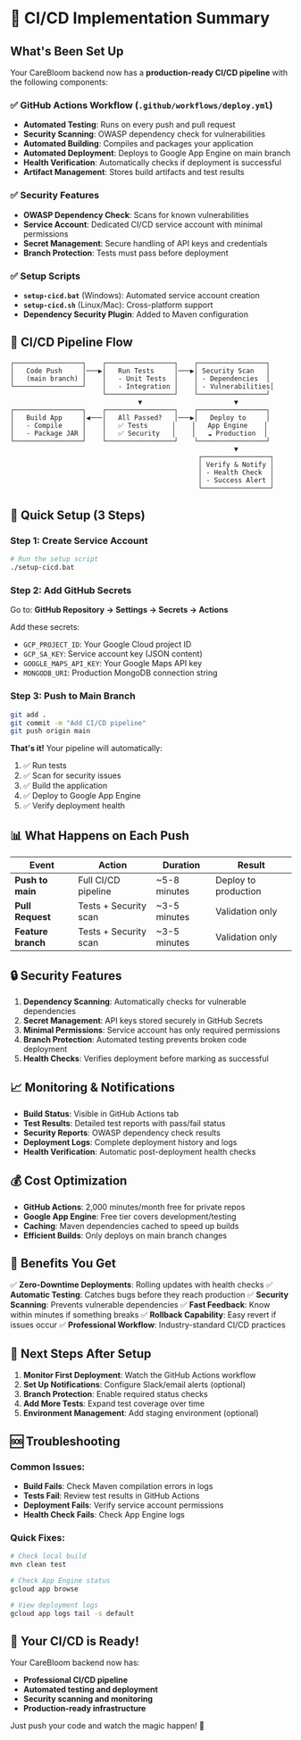 # 🚀 CI/CD Implementation Summary

## What's Been Set Up

Your CareBloom backend now has a **production-ready CI/CD pipeline** with the following components:

### ✅ **GitHub Actions Workflow** (`.github/workflows/deploy.yml`)
- **Automated Testing**: Runs on every push and pull request
- **Security Scanning**: OWASP dependency check for vulnerabilities
- **Automated Building**: Compiles and packages your application
- **Automated Deployment**: Deploys to Google App Engine on main branch
- **Health Verification**: Automatically checks if deployment is successful
- **Artifact Management**: Stores build artifacts and test results

### ✅ **Security Features**
- **OWASP Dependency Check**: Scans for known vulnerabilities
- **Service Account**: Dedicated CI/CD service account with minimal permissions
- **Secret Management**: Secure handling of API keys and credentials
- **Branch Protection**: Tests must pass before deployment

### ✅ **Setup Scripts**
- **`setup-cicd.bat`** (Windows): Automated service account creation
- **`setup-cicd.sh`** (Linux/Mac): Cross-platform support
- **Dependency Security Plugin**: Added to Maven configuration

## 🎯 **CI/CD Pipeline Flow**

```
┌─────────────────┐    ┌─────────────────┐    ┌─────────────────┐
│   Code Push     │───▶│   Run Tests     │───▶│ Security Scan   │
│   (main branch) │    │   - Unit Tests  │    │ - Dependencies  │
└─────────────────┘    │   - Integration │    │ - Vulnerabilities│
                       └─────────────────┘    └─────────────────┘
                                ▼                       ▼
┌─────────────────┐    ┌─────────────────┐    ┌─────────────────┐
│   Build App     │◀───│   All Passed?   │───▶│   Deploy to     │
│   - Compile     │    │   ✅ Tests      │    │   App Engine    │
│   - Package JAR │    │   ✅ Security   │    │   ☁️ Production  │
└─────────────────┘    └─────────────────┘    └─────────────────┘
                                                        ▼
                                               ┌─────────────────┐
                                               │ Verify & Notify │
                                               │ - Health Check  │
                                               │ - Success Alert │
                                               └─────────────────┘
```

## 🔧 **Quick Setup (3 Steps)**

### Step 1: Create Service Account
```bash
# Run the setup script
./setup-cicd.bat
```

### Step 2: Add GitHub Secrets
Go to: **GitHub Repository → Settings → Secrets → Actions**

Add these secrets:
- `GCP_PROJECT_ID`: Your Google Cloud project ID
- `GCP_SA_KEY`: Service account key (JSON content)
- `GOOGLE_MAPS_API_KEY`: Your Google Maps API key
- `MONGODB_URI`: Production MongoDB connection string

### Step 3: Push to Main Branch
```bash
git add .
git commit -m "Add CI/CD pipeline"
git push origin main
```

**That's it!** Your pipeline will automatically:
1. ✅ Run tests
2. ✅ Scan for security issues
3. ✅ Build the application
4. ✅ Deploy to Google App Engine
5. ✅ Verify deployment health

## 📊 **What Happens on Each Push**

| Event | Action | Duration | Result |
|-------|--------|----------|---------|
| **Push to main** | Full CI/CD pipeline | ~5-8 minutes | Deploy to production |
| **Pull Request** | Tests + Security scan | ~3-5 minutes | Validation only |
| **Feature branch** | Tests + Security scan | ~3-5 minutes | Validation only |

## 🔒 **Security Features**

1. **Dependency Scanning**: Automatically checks for vulnerable dependencies
2. **Secret Management**: API keys stored securely in GitHub Secrets
3. **Minimal Permissions**: Service account has only required permissions
4. **Branch Protection**: Automated testing prevents broken code deployment
5. **Health Checks**: Verifies deployment before marking as successful

## 📈 **Monitoring & Notifications**

- **Build Status**: Visible in GitHub Actions tab
- **Test Results**: Detailed test reports with pass/fail status
- **Security Reports**: OWASP dependency check results
- **Deployment Logs**: Complete deployment history and logs
- **Health Verification**: Automatic post-deployment health checks

## 💰 **Cost Optimization**

- **GitHub Actions**: 2,000 minutes/month free for private repos
- **Google App Engine**: Free tier covers development/testing
- **Caching**: Maven dependencies cached to speed up builds
- **Efficient Builds**: Only deploys on main branch changes

## 🚀 **Benefits You Get**

✅ **Zero-Downtime Deployments**: Rolling updates with health checks
✅ **Automatic Testing**: Catches bugs before they reach production
✅ **Security Scanning**: Prevents vulnerable dependencies
✅ **Fast Feedback**: Know within minutes if something breaks
✅ **Rollback Capability**: Easy revert if issues occur
✅ **Professional Workflow**: Industry-standard CI/CD practices

## 🎯 **Next Steps After Setup**

1. **Monitor First Deployment**: Watch the GitHub Actions workflow
2. **Set Up Notifications**: Configure Slack/email alerts (optional)
3. **Branch Protection**: Enable required status checks
4. **Add More Tests**: Expand test coverage over time
5. **Environment Management**: Add staging environment (optional)

## 🆘 **Troubleshooting**

### Common Issues:
- **Build Fails**: Check Maven compilation errors in logs
- **Tests Fail**: Review test results in GitHub Actions
- **Deployment Fails**: Verify service account permissions
- **Health Check Fails**: Check App Engine logs

### Quick Fixes:
```bash
# Check local build
mvn clean test

# Check App Engine status
gcloud app browse

# View deployment logs
gcloud app logs tail -s default
```

## 🎉 **Your CI/CD is Ready!**

Your CareBloom backend now has:
- **Professional CI/CD pipeline**
- **Automated testing and deployment**
- **Security scanning and monitoring**
- **Production-ready infrastructure**

Just push your code and watch the magic happen! 🚀
